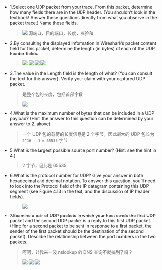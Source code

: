 * 1.Select one UDP packet from your trace. From this packet, determine how many fields there are in the UDP header. (You shouldn’t look in the textbook! Answer these questions directly from what you observe in the packet trace.) Name these fields. 

	> ![](https://github.com/YangXiaoHei/Networking/blob/master/计算机网络自顶向下/03%20运输层/images/wl_udp.1.png)
	> 源端口，目的端口，长度，校验和

* 2.By consulting the displayed information in Wireshark’s packet content field for this packet, determine the length (in bytes) of each of the UDP header fields. 

	> ![](https://github.com/YangXiaoHei/Networking/blob/master/计算机网络自顶向下/03%20运输层/images/wl_udp.2.png)
	>![](https://github.com/YangXiaoHei/Networking/blob/master/计算机网络自顶向下/03%20运输层/images/wl_udp.3.png)
	![](https://github.com/YangXiaoHei/Networking/blob/master/计算机网络自顶向下/03%20运输层/images/wl_udp.4.png)
	>![](https://github.com/YangXiaoHei/Networking/blob/master/计算机网络自顶向下/03%20运输层/images/wl_udp.5.png)

* 3.The value in the Length field is the length of what? (You can consult the text for this answer). Verify your claim with your captured UDP packet. 

	> 是整个包的长度，包括首部字段
	> 
	> ![](https://github.com/YangXiaoHei/Networking/blob/master/计算机网络自顶向下/03%20运输层/images/wl_udp.6.png)

* 4.What is the maximum number of bytes that can be included in a UDP payload? (Hint: the answer to this question can be determined by your answer to 2. above) 

	> 一个 UDP 包的载荷的长度信息是 2 个字节，因此最大的 UDP 包长为 `2^16 - 1 = 65535` 字节

* 5.What is the largest possible source port number? (Hint: see the hint in 4.) 

	> 2 字节，因此是 65535

* 6.What is the protocol number for UDP? Give your answer in both hexadecimal and decimal notation. To answer this question, you’ll need to look into the Protocol field of the IP datagram containing this UDP segment (see Figure 4.13 in the text, and the discussion of IP header fields). 

	> ![](https://github.com/YangXiaoHei/Networking/blob/master/计算机网络自顶向下/03%20运输层/images/wl_udp.7.png)

* 7.Examine a pair of UDP packets in which your host sends the first UDP packet and the second UDP packet is a reply to this first UDP packet. (Hint: for a second packet to be sent in response to a first packet, the sender of the first packet should be the destination of the second packet).  Describe the relationship between the port numbers in the two packets. 

	> 呵呵，让我来一波 nslookup 的 DNS 查询不就搞到了吗？
	> 
	> ![](https://github.com/YangXiaoHei/Networking/blob/master/计算机网络自顶向下/03%20运输层/images/wl_udp.8.png)
	> ![](https://github.com/YangXiaoHei/Networking/blob/master/计算机网络自顶向下/03%20运输层/images/wl_udp.9.png)
	> ![](https://github.com/YangXiaoHei/Networking/blob/master/计算机网络自顶向下/03%20运输层/images/wl_udp.10.png)